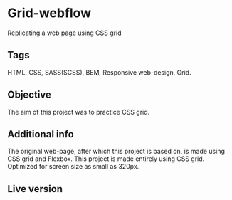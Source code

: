 # Grid-webflow
Replicating a web page using CSS grid

Tags
----
HTML, CSS, SASS(SCSS), BEM, Responsive web-design, Grid.

Objective
---------
The aim of this project was to practice CSS grid.

Additional info
---------------
The original web-page, after which this project is based on, is made using CSS grid and Flexbox.
This project is made entirely using CSS grid.
Optimized for screen size as small as 320px.

Live version
------------
